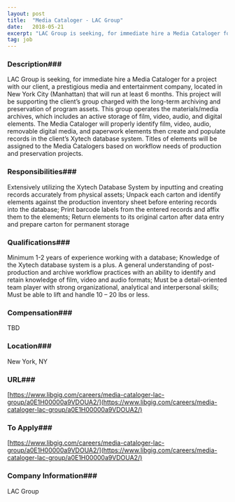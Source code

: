 ```yaml
---
layout: post
title:  "Media Cataloger - LAC Group"
date:   2018-05-21
excerpt: "LAC Group is seeking, for immediate hire a Media Cataloger for a project with our client, a prestigious media and entertainment company, located in New York City (Manhattan) that will run at least 6 months. This project will be supporting the client’s group charged with the long-term archiving and preservation..."
tag: job
---
```


### Description###

LAC Group is seeking, for immediate hire a Media Cataloger for a project with our client, a prestigious media and entertainment company, located in New York City (Manhattan) that will run at least 6 months.  This project will be supporting the client’s group charged with the long-term archiving and preservation of program assets.  This group operates the materials/media archives, which includes an active storage of film, video, audio, and digital elements.   The Media Cataloger will properly identify film, video, audio, removable digital media, and paperwork elements then create and populate records in the client’s Xytech database system.  Titles of elements will be assigned to the Media Catalogers based on workflow needs of production and preservation projects.


### Responsibilities###

Extensively utilizing the Xytech Database System by inputting and creating records accurately from physical assets;
Unpack each carton and identify elements against the production inventory sheet before entering records into the database;
Print barcode labels from the entered records and affix them to the elements;
Return elements to its original carton after data entry and prepare carton for permanent storage


### Qualifications###

Minimum 1-2 years of experience working with a database; Knowledge of the Xytech database system is a plus.
A general understanding of post-production and archive workflow practices with an ability to identify and retain knowledge of film, video and audio formats;
Must be a detail-oriented team player with strong organizational, analytical and interpersonal skills;
Must be able to lift and handle 10 – 20 lbs or less.


### Compensation###

TBD


### Location###

New York, NY


### URL###

[https://www.libgig.com/careers/media-cataloger-lac-group/a0E1H00000a9VDOUA2/](https://www.libgig.com/careers/media-cataloger-lac-group/a0E1H00000a9VDOUA2/)

### To Apply###

[https://www.libgig.com/careers/media-cataloger-lac-group/a0E1H00000a9VDOUA2/](https://www.libgig.com/careers/media-cataloger-lac-group/a0E1H00000a9VDOUA2/)


### Company Information###

LAC Group



